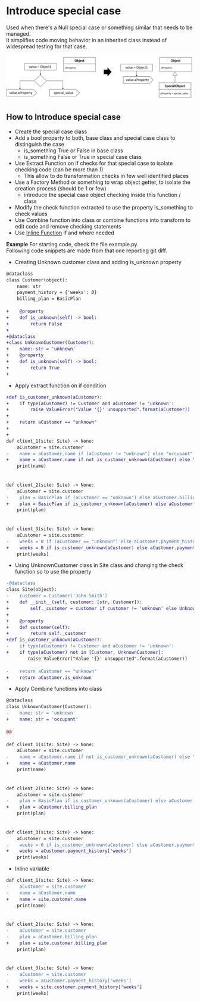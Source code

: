 # Introduce special case
Used when there's a Null special case or something similar that needs to be managed.  
It simplifies code moving behavior in an inherited class instead of widespread testing for that case.

![Schema](./image.png)
 

## How to Introduce special case
 * Create the special case class
 * Add a bool property to both, base class and special case class to distinguish the case
    * is_something True or False in base class
    * is_something False or True in special case class
 * Use Extract Function on if checks for that special case to isolate checking code (can be more than 1)
    * This allow to do transformation checks in few well identified places
 * Use a Factory Method or something to wrap object getter, to isolate the creation process (should be 1 or few)
    * introduce the special case object checking inside this function / class
 * Modify the check function extracted to use the property is_something to check values
 * Use Combine function into class or combine functions into transform to edit code and remove checking statements
 * Use [Inline Function](../Inline%20function) if and where needed
 
**Example** 
For starting code, check the file example.py.  
Following code snippets are made from that one reporting git diff.
 
 * Creating Unknown customer class and adding is_unknown property 
 ```diff  
 @dataclass
 class Customer(object):
     name: str
     payment_history = {'weeks': 0}
     billing_plan = BasicPlan
    
+    @property
+    def is_unknown(self) -> bool:
+        return False
+
+@dataclass
+class UnknownCustomer(Customer):
+    name: str = 'unknown'
+    @property
+    def is_unknown(self) -> bool:
+        return True
+
 ```

 * Apply extract function on if condition 
 ```diff    
+def is_customer_unknown(aCustomer):
+    if type(aCustomer) != Customer and aCustomer != 'unknown':
+        raise ValueError("Value '{}' unsupported".format(aCustomer))
+
+    return aCustomer == "unknown"
+
+
 def client_1(site: Site) -> None:
     aCustomer = site.customer
-    name = aCustomer.name if (aCustomer != "unknown") else "occupant"
+    name = aCustomer.name if not is_customer_unknown(aCustomer) else "occupant"
     print(name)
 
 
 def client_2(site: Site) -> None:
     aCustomer = site.customer
-    plan = BasicPlan if (aCustomer == "unknown") else aCustomer.billing_plan
+    plan = BasicPlan if is_customer_unknown(aCustomer) else aCustomer.billing_plan
     print(plan)
 
 
 def client_3(site: Site) -> None:
     aCustomer = site.customer
-    weeks = 0 if (aCustomer == "unknown") else aCustomer.payment_history['weeks']
+    weeks = 0 if is_customer_unknown(aCustomer) else aCustomer.payment_history['weeks']
     print(weeks)
 ```
 
  * Using UnknownCustomer class in Site class and changing the check function so to use the property
 ```diff    
-@dataclass
 class Site(object):
-    customer = Customer('John Smith')
+    def __init__(self, customer: [str, Customer]):
+        self._customer = customer if customer != 'unknown' else UnknownCustomer()
+
+    @property
+    def customer(self):
+        return self._customer
+def is_customer_unknown(aCustomer):
-    if type(aCustomer) != Customer and aCustomer != 'unknown':
+    if type(aCustomer) not in [Customer, UnknownCustomer]:
         raise ValueError("Value '{}' unsupported".format(aCustomer))
 
-    return aCustomer == "unknown"
+    return aCustomer.is_unknown
```

 *  Apply Combine functions into class
 ```diff
 @dataclass
 class UnknownCustomer(Customer):
-    name: str = 'unknown'
+    name: str = 'occupant'
 
@@
 
 def client_1(site: Site) -> None:
     aCustomer = site.customer
-    name = aCustomer.name if not is_customer_unknown(aCustomer) else "occupant"
+    name = aCustomer.name
     print(name)
 
 
 def client_2(site: Site) -> None:
     aCustomer = site.customer
-    plan = BasicPlan if is_customer_unknown(aCustomer) else aCustomer.billing_plan
+    plan = aCustomer.billing_plan
     print(plan)
 
 
 def client_3(site: Site) -> None:
     aCustomer = site.customer
-    weeks = 0 if is_customer_unknown(aCustomer) else aCustomer.payment_history['weeks']
+    weeks = aCustomer.payment_history['weeks']
     print(weeks)
 ```
 
 * Inline variable
 ```diff
 def client_1(site: Site) -> None:
-    aCustomer = site.customer
-    name = aCustomer.name
+    name = site.customer.name
     print(name)
 
 
 def client_2(site: Site) -> None:
-    aCustomer = site.customer
-    plan = aCustomer.billing_plan
+    plan = site.customer.billing_plan
     print(plan)
 
 
 def client_3(site: Site) -> None:
-    aCustomer = site.customer
-    weeks = aCustomer.payment_history['weeks']
+    weeks = site.customer.payment_history['weeks']
     print(weeks)
 ```